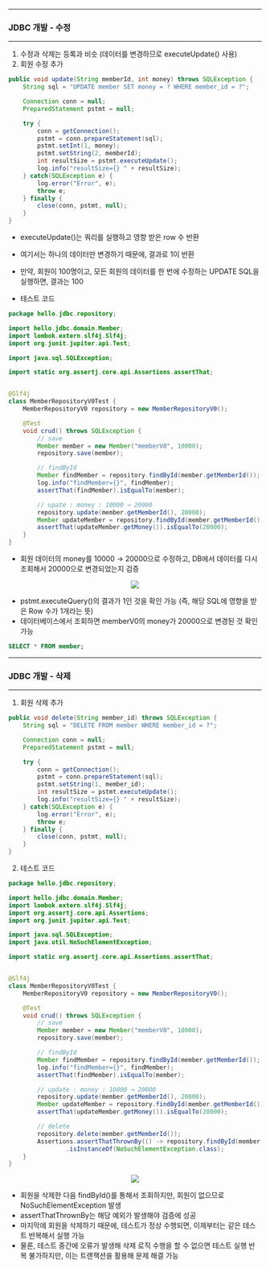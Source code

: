-----
### JDBC 개발 - 수정
-----
1. 수정과 삭제는 등록과 비슷 (데이터를 변경하므로 executeUpdate() 사용)
2. 회원 수정 추가
```java
public void update(String memberId, int money) throws SQLException {
    String sql = "UPDATE member SET money = ? WHERE member_id = ?";

    Connection conn = null;
    PreparedStatement pstmt = null;

    try {
        conn = getConnection();
        pstmt = conn.prepareStatement(sql);
        pstmt.setInt(1, money);
        pstmt.setString(2, memberId);
        int resultSize = pstmt.executeUpdate();
        log.info("resultSize={} " + resultSize);
    } catch(SQLException e) {
        log.error("Error", e);
        throw e;
    } finally {
        close(conn, pstmt, null);
    }
}
```
  - executeUpdate()는 쿼리를 실행하고 영향 받은 row 수 반환
  - 여기서는 하나의 데이터만 변경하기 때문에, 결과로 1이 반환
  - 만약, 회원이 100명이고, 모든 회원의 데이터를 한 번에 수정하는 UPDATE SQL을 실행하면, 결과는 100

  - 테스트 코드
```java
package hello.jdbc.repository;

import hello.jdbc.domain.Member;
import lombok.extern.slf4j.Slf4j;
import org.junit.jupiter.api.Test;

import java.sql.SQLException;

import static org.assertj.core.api.Assertions.assertThat;


@Slf4j
class MemberRepositoryV0Test {
    MemberRepositoryV0 repository = new MemberRepositoryV0();

    @Test
    void crud() throws SQLException {
        // save
        Member member = new Member("memberV0", 10000);
        repository.save(member);

        // findById
        Member findMember = repository.findById(member.getMemberId());
        log.info("findMember={}", findMember);
        assertThat(findMember).isEqualTo(member);

        // upate : money : 10000 → 20000
        repository.update(member.getMemberId(), 20000);
        Member updateMember = repository.findById(member.getMemberId());
        assertThat(updateMember.getMoney()).isEqualTo(20000);
    }
}
```
  - 회원 데이터의 money를 10000 → 20000으로 수정하고, DB에서 데이터를 다시 조회해서 20000으로 변경되었는지 검증
<div align="center">
<img src="https://github.com/sooyounghan/Spring/assets/34672301/95e9f004-d42a-4a70-af14-e99ee6a7be30">
</div>

  - pstmt.executeQuery()의 결과가 1인 것을 확인 가능 (즉, 해당 SQL에 영향을 받은 Row 수가 1개라는 뜻)
  - 데이터베이스에서 조회하면 memberV0의 money가 20000으로 변경된 것 확인 가능
```sql
SELECT * FROM member;
```

-----
### JDBC 개발 - 삭제
-----
1. 회원 삭제 추가
```java
public void delete(String member_id) throws SQLException {
    String sql = "DELETE FROM member WHERE member_id = ?";

    Connection conn = null;
    PreparedStatement pstmt = null;

    try {
        conn = getConnection();
        pstmt = conn.prepareStatement(sql);
        pstmt.setString(1, member_id);
        int resultSize = pstmt.executeUpdate();
        log.info("resultSize={} " + resultSize);
    } catch(SQLException e) {
        log.error("Error", e);
        throw e;
    } finally {
        close(conn, pstmt, null);
    }
}
```

2. 테스트 코드
```java
package hello.jdbc.repository;

import hello.jdbc.domain.Member;
import lombok.extern.slf4j.Slf4j;
import org.assertj.core.api.Assertions;
import org.junit.jupiter.api.Test;

import java.sql.SQLException;
import java.util.NoSuchElementException;

import static org.assertj.core.api.Assertions.assertThat;


@Slf4j
class MemberRepositoryV0Test {
    MemberRepositoryV0 repository = new MemberRepositoryV0();

    @Test
    void crud() throws SQLException {
        // save
        Member member = new Member("memberV0", 10000);
        repository.save(member);

        // findById
        Member findMember = repository.findById(member.getMemberId());
        log.info("findMember={}", findMember);
        assertThat(findMember).isEqualTo(member);

        // update : money : 10000 → 20000
        repository.update(member.getMemberId(), 20000);
        Member updateMember = repository.findById(member.getMemberId());
        assertThat(updateMember.getMoney()).isEqualTo(20000);

        // delete
        repository.delete(member.getMemberId());
        Assertions.assertThatThrownBy(() -> repository.findById(member.getMemberId()))
                .isInstanceOf(NoSuchElementException.class);
    }
}
```
<div align="center">
<img src="https://github.com/sooyounghan/Spring/assets/34672301/7edd8e30-802f-4c69-8183-59ee94e11c58">
</div>

  - 회원을 삭제한 다음 findById()를 통해서 조회하지만, 회원이 없으므로 NoSuchElementException 발생
  - assertThatThrownBy는 해당 예외가 발생해야 검증에 성공
  - 마지막에 회원을 삭제하기 때문에, 테스트가 정상 수행되면, 이제부터는 같은 테스트 반복해서 실행 가능
  - 물론, 테스트 중간에 오류가 발생해 삭제 로직 수행을 할 수 없으면 테스트 실행 반복 불가하지만, 이는 트랜잭션을 활용해 문제 해결 가능

